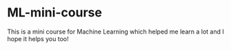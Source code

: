 # ML-mini-course
This is a mini course for Machine Learning which helped me learn a lot and I hope it helps you too!
